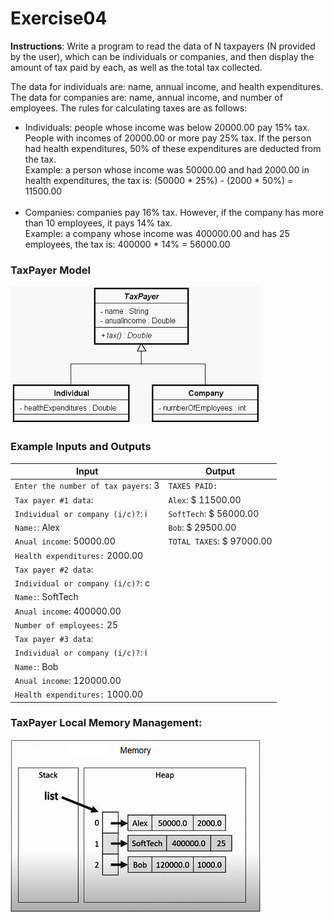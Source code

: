 # Exercise04

**Instructions**: Write a program to read the data of N taxpayers (N provided by the user), which can be individuals or
companies, and then display the amount of tax paid by each, as well as the total tax collected.

The data for individuals are: name, annual income, and health expenditures. The data for companies are: name, annual
income, and number of employees. The rules for calculating taxes are as follows:

- Individuals: people whose income was below 20000.00 pay 15% tax. People with incomes of 20000.00 or more pay 25% tax.
  If the person had health expenditures, 50% of these expenditures are deducted from the tax.<br/>Example: a person
  whose income was 50000.00 and had 2000.00 in health expenditures, the tax is: (50000 * 25%) - (2000 * 50%) = 11500.00
  <br/><br/>
- Companies: companies pay 16% tax. However, if the company has more than 10 employees, it pays 14% tax.
  <br/>Example: a company whose income was 400000.00 and has 25 employees, the tax is: 400000 * 14% = 56000.00

### TaxPayer Model

![Account Model](https://github.com/souzafcharles/Complete-Java-Object-Oriented-Programming-and-Projects/blob/master/Section_K11_Inheritance_and_Polymorphism/Exercise04/tax-payer-model.png)

### Example Inputs and Outputs

| **Input**                           | **Output**                |
|-------------------------------------|---------------------------|
| `Enter the number of tax payers`: 3 | `TAXES PAID:`             |
| `Tax payer #1 data`:                | `Alex`: $ 11500.00        |
| `Individual or company (i/c)?`: i   | `SoftTech`: $ 56000.00    |
| `Name:`: Alex                       | `Bob`: $ 29500.00         |
| `Anual income`:  50000.00           | `TOTAL TAXES`: $ 97000.00 |
| `Health expenditures:` 2000.00      |                           |
| `Tax payer #2 data`:                |                           |
| `Individual or company (i/c)?`: c   |                           |
| `Name:`: SoftTech                   |                           |
| `Anual income`:  400000.00          |                           |
| `Number of employees:` 25           |                           |
| `Tax payer #3 data`:                |                           |
| `Individual or company (i/c)?`: i   |                           |
| `Name:`: Bob                        |                           |
| `Anual income`:  120000.00          |                           |
| `Health expenditures:` 1000.00      |                           |

### TaxPayer Local Memory Management:

![Tax Payer Local Memory Management](https://github.com/souzafcharles/Complete-Java-Object-Oriented-Programming-and-Projects/blob/master/Section_K11_Inheritance_and_Polymorphism/Exercise04/tax-payer-local-memory-management.png)